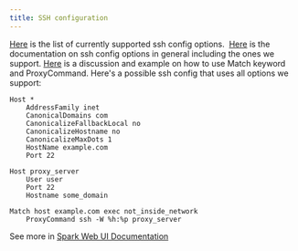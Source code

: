 ```yaml
---
title: SSH configuration
---
```


[Here](http://docs.paramiko.org/en/stable/api/config.html#keywords-currently-supported) is the list of currently supported ssh config options. 
[Here](https://man.openbsd.org/ssh_config) is the documentation on ssh config options in general including the ones we support.
[Here](https://unix.stackexchange.com/questions/150002/only-apply-match-keyword-to-single-host-in-ssh-config) is a discussion and example on how to use Match keyword and ProxyCommand.
Here's a possible ssh config that uses all options we support:
```
Host *
    AddressFamily inet
    CanonicalDomains com
    CanonicalizeFallbackLocal no
    CanonicalizeHostname no
    CanonicalizeMaxDots 1
    HostName example.com
    Port 22

Host proxy_server
    User user
    Port 22
    Hostname some_domain

Match host example.com exec not_inside_network
    ProxyCommand ssh -W %h:%p proxy_server
```

See more in [Spark Web UI Documentation](https://spark.apache.org/docs/latest/web-ui.html)
